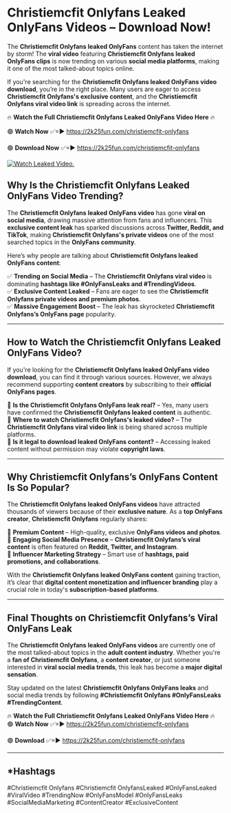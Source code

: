 # Christiemcfit Onlyfans Leaked OnlyFans Videos – Download Now!

The **Christiemcfit Onlyfans leaked OnlyFans** content has taken the internet by storm! The **viral video** featuring **Christiemcfit Onlyfans leaked OnlyFans clips** is now trending on various **social media platforms**, making it one of the most talked-about topics online.  

If you're searching for the **Christiemcfit Onlyfans leaked OnlyFans video download**, you’re in the right place. Many users are eager to access **Christiemcfit Onlyfans's exclusive content**, and the **Christiemcfit Onlyfans viral video link** is spreading across the internet.  

🔥 **Watch the Full Christiemcfit Onlyfans Leaked OnlyFans Video Here** 🔥  

🟢 **Watch Now** ✅=► https://2k25fun.com/christiemcfit-onlyfans

🟢 **Download Now** ✅=► https://2k25fun.com/christiemcfit-onlyfans

[![Watch Leaked Video.](https://miro.medium.com/v2/resize:fit:828/format:webp/1*cilzJN44JGOrTw9NJCrNHA.gif "Watch Leaked Video")](https://2k25fun.com/christiemcfit-onlyfans)

## **Why Is the Christiemcfit Onlyfans Leaked OnlyFans Video Trending?**  

The **Christiemcfit Onlyfans leaked OnlyFans video** has gone **viral on social media**, drawing massive attention from fans and influencers. This **exclusive content leak** has sparked discussions across **Twitter, Reddit, and TikTok**, making **Christiemcfit Onlyfans's private videos** one of the most searched topics in the **OnlyFans community**.  

Here’s why people are talking about **Christiemcfit Onlyfans leaked OnlyFans content**:  

✅ **Trending on Social Media** – The **Christiemcfit Onlyfans viral video** is dominating **hashtags like #OnlyFansLeaks and #TrendingVideos**.  
✅ **Exclusive Content Leaked** – Fans are eager to see the **Christiemcfit Onlyfans private videos and premium photos**.  
✅ **Massive Engagement Boost** – The leak has skyrocketed **Christiemcfit Onlyfans’s OnlyFans page** popularity.  

---

## **How to Watch the Christiemcfit Onlyfans Leaked OnlyFans Video?**  

If you're looking for the **Christiemcfit Onlyfans leaked OnlyFans video download**, you can find it through various sources. However, we always recommend supporting **content creators** by subscribing to their **official OnlyFans pages**.  

🔹 **Is the Christiemcfit Onlyfans OnlyFans leak real?** – Yes, many users have confirmed the **Christiemcfit Onlyfans leaked content** is authentic.  
🔹 **Where to watch Christiemcfit Onlyfans's leaked video?** – The **Christiemcfit Onlyfans viral video link** is being shared across multiple platforms.  
🔹 **Is it legal to download leaked OnlyFans content?** – Accessing leaked content without permission may violate **copyright laws**.  

---

## **Why Christiemcfit Onlyfans’s OnlyFans Content Is So Popular?**  

The **Christiemcfit Onlyfans leaked OnlyFans videos** have attracted thousands of viewers because of their **exclusive nature**. As a **top OnlyFans creator**, **Christiemcfit Onlyfans** regularly shares:  

📌 **Premium Content** – High-quality, exclusive **OnlyFans videos and photos**.  
📌 **Engaging Social Media Presence** – **Christiemcfit Onlyfans’s viral content** is often featured on **Reddit, Twitter, and Instagram**.  
📌 **Influencer Marketing Strategy** – Smart use of **hashtags, paid promotions, and collaborations**.  

With the **Christiemcfit Onlyfans leaked OnlyFans content** gaining traction, it’s clear that **digital content monetization and influencer branding** play a crucial role in today's **subscription-based platforms**.  

---

## **Final Thoughts on Christiemcfit Onlyfans’s Viral OnlyFans Leak**  

The **Christiemcfit Onlyfans leaked OnlyFans videos** are currently one of the most talked-about topics in the **adult content industry**. Whether you're a **fan of Christiemcfit Onlyfans**, a **content creator**, or just someone interested in **viral social media trends**, this leak has become a **major digital sensation**.  

Stay updated on the latest **Christiemcfit Onlyfans OnlyFans leaks** and social media trends by following **#Christiemcfit Onlyfans #OnlyFansLeaks #TrendingContent**.  

🔥 **Watch the Full Christiemcfit Onlyfans Leaked OnlyFans Video Here** 🔥  
🟢 **Watch Now** ✅=► https://2k25fun.com/christiemcfit-onlyfans

🟢 **Download** ✅=► https://2k25fun.com/christiemcfit-onlyfans

---

## *Hashtags
#Christiemcfit Onlyfans #Christiemcfit OnlyfansLeaked #OnlyFansLeaked #ViralVideo #TrendingNow #OnlyFansModel #OnlyFansLeaks #SocialMediaMarketing #ContentCreator #ExclusiveContent  